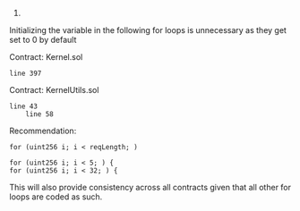 1.

Initializing the variable in the following for loops is unnecessary as they get set to 0 by default

Contract: Kernel.sol

	line 397
	
Contract: KernelUtils.sol

	line 43
        line 58
	
Recommendation:

	for (uint256 i; i < reqLength; )
	
	for (uint256 i; i < 5; ) {
	for (uint256 i; i < 32; ) {

	
This will also provide consistency across all contracts given that all other for loops are coded as such.